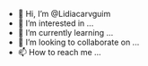 - 👋 Hi, I’m @Lidiacarvguim
- 👀 I’m interested in ...
- 🌱 I’m currently learning ...
- 💞️ I’m looking to collaborate on ...
- 📫 How to reach me ...

<!---
Lidiacarvguim/Lidiacarvguim is a ✨ special ✨ repository because its `README.md` (this file) appears on your GitHub profile.
You can click the Preview link to take a look at your changes.
--->
